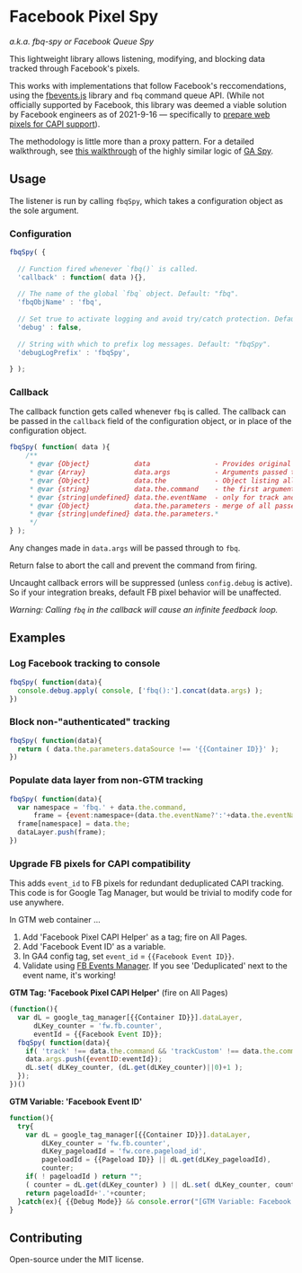 # Facebook Pixel Spy

_a.k.a. fbq-spy or Facebook Queue Spy_

This lightweight library allows listening, modifying, and blocking data tracked through Facebook's pixels. 
  
This works with implementations that follow Facebook's reccomendations, using the [fbevents.js](https://connect.facebook.net/en_US/fbevents.js) library and `fbq` command queue API.  (While not officially supported by Facebook, this library was deemed a viable solution by Facebook engineers as of 2021-9-16 — specifically to [prepare web pixels for CAPI support](https://github.com/smhmic/fbq-spy/blob/master/README.md#upgrade-fb-pixels-for-capi-compatibility)).

The methodology is little more than a proxy pattern. For a detailed walkthrough, see [this walkthrough](https://www.simoahava.com/analytics/introducing-ga-spy-for-google-analytics/#1-spying-on-ga) of the highly similar logic of [GA Spy](https://github.com/smhmic/ga-spy).

## Usage

The listener is run by calling `fbqSpy`, which takes a configuration object as the sole argument.


### Configuration

```javascript
fbqSpy( {
  
  // Function fired whenever `fbq()` is called. 
  'callback' : function( data ){},
  
  // The name of the global `fbq` object. Default: "fbq".
  'fbqObjName' : 'fbq',
  
  // Set true to activate logging and avoid try/catch protection. Default: false.
  'debug' : false,
  
  // String with which to prefix log messages. Default: "fbqSpy".
  'debugLogPrefix' : 'fbqSpy',
  
} );
```

### Callback

The callback function gets called whenever `fbq` is called. 
The callback can be passed in the `callback` field of the configuration object, 
  or in place of the configuration object.
  

```javascript
fbqSpy( function( data ){
    /**
     * @var {Object}           data                - Provides original and parsed command arguments.
     * @var {Array}            data.args           - Arguments passed to `fbq()`.
     * @var {Object}           data.the            - Object listing all passed fields by name.
     * @var {string}           data.the.command    - the first argument (init, track, etc)
     * @var {string|undefined} data.the.eventName  - only for track and trackCustom commands
     * @var {Object}           data.the.parameters - merge of all passed objects
     * @var {string|undefined} data.the.parameters.* 
     */
} );
```

Any changes made in `data.args` will be passed through to `fbq`.

Return false to abort the call and prevent the command from firing.

Uncaught callback errors will be suppressed (unless `config.debug` is active). 
So if your integration breaks, default FB pixel behavior will be unaffected.

_Warning: Calling `fbq` in the callback will cause an infinite feedback loop._


## Examples

### Log Facebook tracking to console
```javascript
fbqSpy( function(data){
  console.debug.apply( console, ['fbq():'].concat(data.args) );
})
```

### Block non-"authenticated" tracking
```javascript
fbqSpy( function(data){
  return ( data.the.parameters.dataSource !== '{{Container ID}}' );
})
```

### Populate data layer from non-GTM tracking
```javascript
fbqSpy( function(data){
  var namespace = 'fbq.' + data.the.command,
      frame = {event:namespace+(data.the.eventName?':'+data.the.eventName:'')};
  frame[namespace] = data.the;
  dataLayer.push(frame);
})
```

### Upgrade FB pixels for CAPI compatibility

This adds `event_id` to FB pixels for redundant deduplicated CAPI tracking. 
This code is for Google Tag Manager, but would be trivial to modify code for use anywhere.

In GTM web container ...
1. Add 'Facebook Pixel CAPI Helper' as a tag; fire on All Pages.
2. Add 'Facebook Event ID' as a variable.
3. In GA4 config tag, set `event_id` = `{{Facebook Event ID}}`.
4. Validate using [FB Events Manager](https://www.facebook.com/events_manager2/list/pixel/test_events/overview). If you see 'Deduplicated' next to the event name, it's working!

**GTM Tag: 'Facebook Pixel CAPI Helper'** (fire on All Pages)
```javascript
(function(){
  var dL = google_tag_manager[{{Container ID}}].dataLayer,
      dLKey_counter = 'fw.fb.counter', 
      eventId = {{Facebook Event ID}};
  fbqSpy( function(data){ 
    if( 'track' !== data.the.command && 'trackCustom' !== data.the.command ) return;
    data.args.push({eventID:eventId});
    dL.set( dLKey_counter, (dL.get(dLKey_counter)||0)+1 );
  });
})()
```

**GTM Variable: 'Facebook Event ID'**
```javascript
function(){
  try{
    var dL = google_tag_manager[{{Container ID}}].dataLayer,
        dLKey_counter = 'fw.fb.counter',
        dLKey_pageloadId = 'fw.core.pageload_id', 
        pageloadId = {{Pageload ID}} || dL.get(dLKey_pageloadId),
        counter;
    if( ! pageloadId ) return "";
    ( counter = dL.get(dLKey_counter) ) || dL.set( dLKey_counter, counter=1 );
    return pageloadId+'.'+counter;
  }catch(ex){ {{Debug Mode}} && console.error("[GTM Variable: Facebook Event ID]",ex);}
}
```

    
## Contributing

Open-source under the MIT license.

